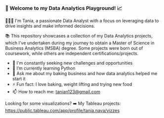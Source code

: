 ### 👋 Welcome to my Data Analytics Playground! 📈

👩🏽‍💻 I'm Tania, a passionate Data Analyst with a focus on leveraging data to drive insights and make informed decisions.

📚 This repository showcases a collection of my Data Analytics projects, which I've undertaken during my journey to obtain a Master of Science in Business Analytics (MSBA) degree. Some projects were born out of coursework, while others are independent certifications/projects.

- 🌟 I'm constantly seeking new challenges and opportunities
- 🌱 I’m currently learning Python
- 💬 Ask me about my baking business and how data analytics helped me start it
- ⚡ Fun fact: I love baking, weight lifting and trying new food
- 📫 How to reach me: tanian123@gmail.com

Looking for some visualizations? ➡️ My Tableau projects: https://public.tableau.com/app/profile/tania.nava/vizzes

<!--
**taniapn10/taniapn10** is a ✨ _special_ ✨ repository because its `README.md` (this file) appears on your GitHub profile.




-->
